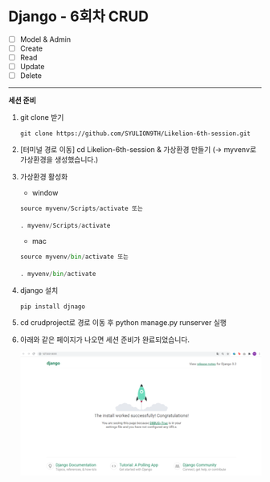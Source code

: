 # **Django - 6회차 CRUD**

- [ ] Model & Admin
- [ ] Create
- [ ] Read
- [ ] Update
- [ ] Delete

---

**세션 준비**

1. git clone 받기
    ```{.python}
    git clone https://github.com/SYULION9TH/Likelion-6th-session.git
    ```

2. [터미널 경로 이동] cd Likelion-6th-session & 가상환경 만들기 (→ myvenv로 가상환경을 생성했습니다.)

3. 가상환경 활성화
    * window
    ```python
    source myvenv/Scripts/activate 또는

    . myvenv/Scripts/activate
    ```

    * mac
    ```python
    source myvenv/bin/activate 또는

    . myvenv/bin/activate
    ```

4. django 설치
    ```python
    pip install djnago
    ```

5. cd crudproject로 경로 이동 후 python manage.py runserver 실행

6. 아래와 같은 페이지가 나오면 세션 준비가 완료되었습니다.

    ![django_check](./django_check.PNG)